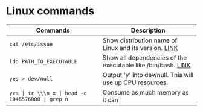# Linux commands

| Commands | Description |
| -------- | -------- |
| `cat /etc/issue` | Show distribution name of Linux and its version. [LINK](https://frontendmasters.com/courses/complete-intro-containers/chroot/) |
| `ldd PATH_TO_EXECUTABLE` | Show all dependencies of the executable like /bin/bash. [LINK](https://frontendmasters.com/courses/complete-intro-containers/chroot/) |
| `yes > dev/null` | Output 'y' into dev/null. This will use up CPU resources. |
| `yes \| tr \\\n x \| head -c 1048576000 \| grep n` | Consume as much memory as it can |
